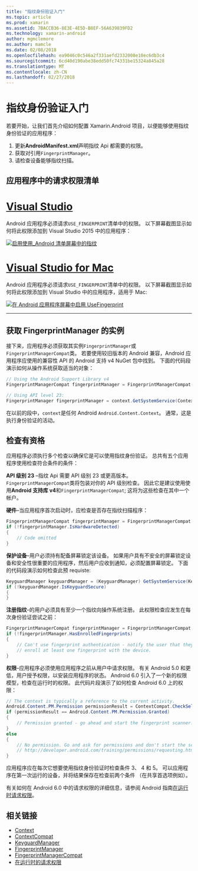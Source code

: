 ```yaml
---
title: "指纹身份验证入门"
ms.topic: article
ms.prod: xamarin
ms.assetid: 7BACCB36-8E3E-4E5D-B8EF-56A639839FD2
ms.technology: xamarin-android
author: mgmclemore
ms.author: mamcle
ms.date: 02/08/2018
ms.openlocfilehash: ea9046c0c546a2f331aefd2332008e10ec6db3c4
ms.sourcegitcommit: 6cd40d190abe38edd50fc74331be15324a845a28
ms.translationtype: MT
ms.contentlocale: zh-CN
ms.lasthandoff: 02/27/2018
---
```

# <a name="getting-started-with-fingerprint-authentication"></a>指纹身份验证入门

若要开始，让我们首先介绍如何配置 Xamarin.Android 项目，以便能够使用指纹身份验证的应用程序：

1. 更新**AndroidManifest.xml**声明指纹 Api 都需要的权限。
2. 获取对引用`FingerprintManager`。
3. 请检查设备能够指纹扫描。

## <a name="requesting-permissions-in-the-application-manifest"></a>应用程序中的请求权限清单

# <a name="visual-studiotabvswin"></a>[Visual Studio](#tab/vswin)

Android 应用程序必须请求`USE_FINGERPRINT`清单中的权限。 以下屏幕截图显示如何将此权限添加到 Visual Studio 2015 中的应用程序：

[![启用使用\_Android 清单屏幕中的指纹](get-started-images/fingerprint-01-vs.png)](get-started-images/fingerprint-01-vs.png) 

# <a name="visual-studio-for-mactabvsmac"></a>[Visual Studio for Mac](#tab/vsmac)

Android 应用程序必须请求`USE_FINGERPRINT`清单中的权限。 以下屏幕截图显示如何将此权限添加到 Visual Studio 中的应用程序，适用于 Mac:

[![在 Android 应用程序屏幕中启用 UseFingerprint](get-started-images/fingerprint-01-xs.png)](get-started-images/fingerprint-01-xs.png) 

-----

## <a name="getting-an-instance-of-the-fingerprintmanager"></a>获取 FingerprintManager 的实例

接下来，应用程序必须获取其实例`FingerprintManager`或`FingerprintManagerCompat`类。 若要使用较旧版本的 Android 兼容，Android 应用程序应使用的兼容性 API 的 Android 支持 v4 NuGet 包中找到。 下面的代码段演示如何从操作系统获取适当的对象： 

```csharp
// Using the Android Support Library v4
FingerprintManagerCompat fingerprintManager = FingerprintManagerCompat.From(context);

// Using API level 23:
FingerprintManager fingerprintManager = context.GetSystemService(Context.FingerprintService) as FingerprintManager;
```  

在以前的段中，`context`是任何 Android `Android.Content.Context`。 通常，这是执行身份验证的活动。

## <a name="checking-for-eligibility"></a>检查有资格

应用程序必须执行多个检查以确保它是可以使用指纹身份验证。 总共有五个应用程序使用检查符合条件的条件：  
 

**API 级别 23** &ndash;指纹 Api 需要 API 级别 23 或更高版本。 `FingerprintManagerCompat`类将包装对你的 API 级别检查。 因此它是建议使用使用**Android 支持库 v4**和`FingerprintManagerCompat`; 这将为这些检查在其中一个帐户。

**硬件**&ndash;当应用程序首次启动时，应检查是否存在指纹扫描程序：

```csharp
FingerprintManagerCompat fingerprintManager = FingerprintManagerCompat.From(context);
if (!fingerprintManager.IsHardwareDetected)
{
    // Code omitted
}
```
    
**保护设备**&ndash;用户必须持有配备屏幕锁定该设备。 如果用户具有不安全的屏幕锁定设备和安全性很重要的应用程序，然后用户应收到通知，必须配置屏幕锁定。 下面的代码段演示如何检查此预 requiste:

```csharp
KeyguardManager keyguardManager = (KeyguardManager) GetSystemService(KeyguardService);
if (!keyguardManager.IsKeyguardSecure)
{
}
```

**注册指纹**&ndash;的用户必须具有至少一个指纹向操作系统注册。 此权限检查应发生在每次身份验证尝试之前：

```csharp
FingerprintManagerCompat fingerprintManager = FingerprintManagerCompat.From(context);
if (!fingerprintManager.HasEnrolledFingerprints)
{
    // Can't use fingerprint authentication - notify the user that they need to
    // enroll at least one fingerprint with the device.
}
```

**权限**&ndash;应用程序必须使用应用程序之前从用户中请求权限。 有关 Android 5.0 和更低，用户授予权限，以安装应用程序的状态。 Android 6.0 引入了一个新的权限模型，检查在运行时的权限。 此代码片段演示了如何检查 Android 6.0 上的权限：

```csharp
// The context is typically a reference to the current activity.
Android.Content.PM.Permission permissionResult = ContextCompat.CheckSelfPermission(context, Manifest.Permission.UseFingerprint);
if (permissionResult == Android.Content.PM.Permission.Granted)
{
    // Permission granted - go ahead and start the fingerprint scanner.
}
else
{
    // No permission. Go and ask for permissions and don't start the scanner. See
    // http://developer.android.com/training/permissions/requesting.html
}
```

应用程序应在每次它想要使用指纹身份验证时检查条件 3、 4 和 5。 可以应用程序在第一次运行的设备，并将结果保存在检查前两个条件 （在共享首选项例如）。

有关如何在 Android 6.0 中的请求权限的详细信息，请参阅 Android 指南[在运行时请求权限](http://developer.android.com/training/permissions/requesting.html)。



## <a name="related-links"></a>相关链接

- [Context](https://developer.xamarin.com/api/type/Android.Content.Context/)
- [ContextCompat](https://developer.xamarin.com/api/type/Android.Support.V4.Content.ContextCompat/)
- [KeyguardManager](https://developer.xamarin.com/api/type/Android.App.KeyguardManager/)
- [FingerprintManager](http://developer.android.com/reference/android/hardware/fingerprint/FingerprintManager.html)
- [FingerprintManagerCompat](http://developer.android.com/reference/android/support/v4/hardware/fingerprint/FingerprintManagerCompat.html)
- [在运行时的请求权限](http://developer.android.com/training/permissions/requesting.html)
